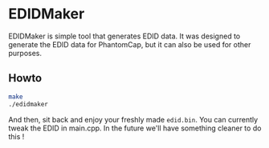 # EDIDMaker

EDIDMaker is simple tool that generates EDID data. It was designed to generate the EDID data for PhantomCap, but it can also be used for other purposes.

## Howto

```sh
make
./edidmaker
```

And then, sit back and enjoy your freshly made `edid.bin`. You can currently tweak the EDID in main.cpp. In the future we'll have something cleaner to do this !